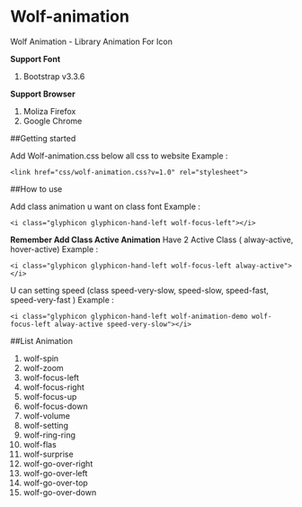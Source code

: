 # Wolf-animation
Wolf Animation - Library Animation For Icon

**Support Font**

1. Bootstrap v3.3.6


**Support Browser**

1. Moliza Firefox
2. Google Chrome

##Getting started

Add Wolf-animation.css below all css to website
Example :
```
<link href="css/wolf-animation.css?v=1.0" rel="stylesheet">
```

##How to use

Add class animation u want on class font
Example :
```
<i class="glyphicon glyphicon-hand-left wolf-focus-left"></i>
```

**Remember Add Class Active Animation**
Have 2 Active Class ( alway-active, hover-active)
Example :
```
<i class="glyphicon glyphicon-hand-left wolf-focus-left alway-active"></i>
```

U can setting speed (class speed-very-slow, speed-slow, speed-fast, speed-very-fast )
Example :
```
<i class="glyphicon glyphicon-hand-left wolf-animation-demo wolf-focus-left alway-active speed-very-slow"></i>
```

##List Animation

1. wolf-spin
2. wolf-zoom
3. wolf-focus-left
4. wolf-focus-right
5. wolf-focus-up
6. wolf-focus-down
7. wolf-volume
8. wolf-setting
9. wolf-ring-ring
10. wolf-flas
11. wolf-surprise
12. wolf-go-over-right
13. wolf-go-over-left
14. wolf-go-over-top
15. wolf-go-over-down